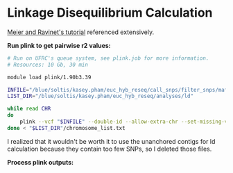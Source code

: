 # Linkage Disequilibrium Calculation

[Meier and Ravinet's tutorial](https://speciationgenomics.github.io/ld_decay/) referenced extensively.

**Run plink to get pairwise r2 values:**
```bash
# Run on UFRC's queue system, see plink.job for more information.
# Resources: 10 Gb, 30 min

module load plink/1.90b3.39

INFILE="/blue/soltis/kasey.pham/euc_hyb_reseq/call_snps/filter_snps/maf0.00/all_to_ASM1654582_fil_maf0.00.vcf"
LIST_DIR="/blue/soltis/kasey.pham/euc_hyb_reseq/analyses/ld"

while read CHR
do
    plink --vcf "$INFILE" --double-id --allow-extra-chr --set-missing-var-ids @:# --maf 0.025 --mind 0.5 --chr "$CHR" --r2 gz --ld-window 100000 --ld-window-kb 1000 -ld-window-r2 0 --make-bed  --vcf-half-call m --thin 0.5 --out "$CHR" --threads 12
done < "$LIST_DIR"/chromosome_list.txt
```

I realized that it wouldn't be worth it to use the unanchored contigs for ld calculation because they contain too few SNPs, so I deleted those files.

**Process plink outputs:**

